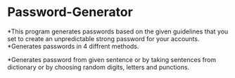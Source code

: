 # Password-Generator
*This program generates passwords based on the given guidelines that you set to create an unpredictable strong password for your accounts.
*Generates passwords in 4 diffrent methods.                                                                                                

*Generates password from given sentence or by taking sentences from dictionary or by choosing random digits, letters and punctions.


